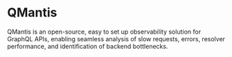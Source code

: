 # QMantis

 QMantis is an open-source, easy to set up observability solution for GraphQL APIs, enabling seamless analysis of slow requests, errors, resolver performance, and identification of backend bottlenecks.

